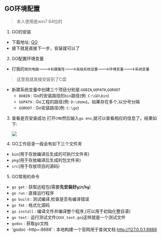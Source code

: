 ## GO环境配置
> 本人使用是win7 64位的


1. GO的安装
 - 下载地址: [GO](https://golang.org/dl/)
 - 接下就是直接下一步，安装就可以了
2. GO配置环境变量
 - 打我的`我的电脑`--->`右键属性`--->`高级系统设置`--->`环境变量`--->`系统变量`
 > 这里我就直接安装到了C盘
 - 新建系统变量中创建三个项目分别是:`GOBIN`,`GOPATH`,`GOROOT`
    - `BOBIN` : Go的安装路径的`bin`路径(例: `C:\GO\bin`)
    - `GOPATH` : Go工程的路径(例: `D:\demo`)。如果存在多个,以分号分隔
    - `GOROOT` : Go安装路径(例: `C:\go`)
3. 查看是否安装成功
    打开`CMD`然后输入`go env`,就可以查看相应的信息了。结果如下:

    ![](http://i1.piimg.com/567571/0d9b95598f22d407.png)
4. GO工作目录一般会有如下三个文件夹
 - `bin`(用于存放编译后生成的可执行文件夹)
 - `pkg`(用于存放编译后生成的包文件夹)
 - `src`(用于存放项目的源码)
5. GO常用的命令
 - `go get` : 获取远程包(需要**先安装好`git`/`hg`**)
 - `go run` : 直接运行程序
 - `go build` : 测试编译,检查是否有编译错误
 - `go fmt` : 格式化源码
 - `go install` : 编译文件并编译整个程序,(可以用于初始化整目录)
 - `go text` : 运行测试文件(`XXX_text.go`)这样就是一个测试文件
 - `godoc` : 获取go文档
 - 'godoc -http=:8888' : 本地构建一个官网用于查询文档 <http://127.0.0.1:8888>
